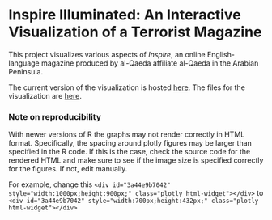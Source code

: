 # Inspire Illuminated: An Interactive Visualization of a Terrorist Magazine

This project visualizes various aspects of *Inspire*, an online English-language magazine produced by al-Qaeda affiliate al-Qaeda in the Arabian Peninsula.

The current version of the visualization is hosted [here](https://kimswchi.github.io/inspire-magazine-dataviz/).
The files for the visualization are [here](https://github.com/kimswchi/inspire-magazine-dataviz).

### Note on reproducibility
With newer versions of R the graphs may not render correctly in HTML format. Specifically, the spacing around plotly figures may be larger than specified in the R code. If this is the case, check the source code for the rendered HTML and make sure to see if the image size is specified correctly for the figures. If not, edit manually. 

For example, change this
`<div id="3a44e9b7042" style="width:1000px;height:900px;" class="plotly html-widget"></div>`
to
`<div id="3a44e9b7042" style="width:700px;height:432px;" class="plotly html-widget"></div>`


